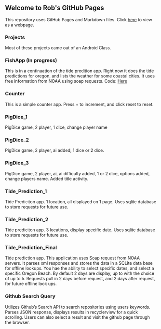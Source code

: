 
## Welcome to Rob's GitHub Pages

This repository uses GitHub Pages and Markdown files. Click [here](https://robsap.github.io/Android_Apps.html) to view as a webpage.

### Projects
Most of these projects came out of an Android Class. 


### FishApp	(In progress)
This is in a continuation of the tide predition app. Right now it does the tide predictions for oregon, and lists the weather for some coastal cities. It uses free information from NOAA using soap requests. 
Code: [Here](https://github.com/RobSap/Android_Apps/tree/master/FishApp)

### Counter
This is a simple counter app. Press + to increment, and click reset to reset.

### PigDice_1
PigDice game, 2 player, 1 dice, change player name

### PigDice_2
PigDice game, 2 player, ai added, 1 dice or 2 dice.

### PigDice_3
PigDice game, 2 player, ai, ai difficulty added, 1 or 2 dice, options added, change players name. Added title activity.

### Tide_Prediction_1
Tide Prediciton app. 1 location, all displayed on 1 page. Uses sqlite database to store requests for future use.

### Tide_Prediction_2
Tide prediciton app. 3 locations, display specific date. Uses sqlite database to store requests for future use.

### Tide_Prediction_Final
Tide prediction app. This application uses Soap request from NOAA servers. It parses xml responses and stores the data in a SQLite data base for offline lookups. You hae the ability to select specific dates, and select a specific Oregon Beach. By default 2 days are display, up to with the choice of up to 5. Requests pull in 2 days before request, and 2 days after request, for future offline look ups.

### Github Search Query
Utilizes Github’s Search API to search repositories using users keywords. Parses JSON response, displays results in recyclerview for a quick scrolling. Users can also select a result and visit the github page through the browser. 
